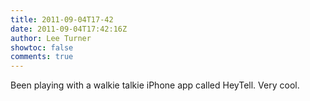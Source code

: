 ```yaml
---
title: 2011-09-04T17-42
date: 2011-09-04T17:42:16Z
author: Lee Turner
showtoc: false
comments: true
---
```


Been playing with a walkie talkie iPhone app called HeyTell. Very cool.

